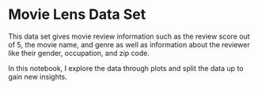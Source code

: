 # Movie Lens Data Set

This data set gives movie review information such as the review score out of 5, the movie name, and genre as well as information about 
the reviewer like their gender, occupation, and zip code.

In this notebook, I explore the data through plots and split the data up to gain new insights.
